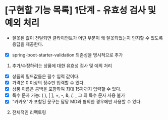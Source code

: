 # [구현할 기능 목록] 1단계 - 유효성 검사 및 예외 처리 
- 잘못된 값이 전달되면 클라이언트가 어떤 부분이 왜 잘못되었는지 인지할 수 있도록 응답을 제공한다.

- [x] spring-boot-starter-validation 의존성을 명시적으로 추가
1. 추가/수정하려는 상품에 대한 유효성 검사 및 예외 처리 
- [x] 상품의 필드값들은 필수 입력 값이다.
- [x] 가격은 0 이상의 정수만 입력할 수 있다.
- [x] 상품 이름은 공백을 포함하여 최대 15자까지 입력할 수 있다.
- [x] 특수 문자 가능: ( ), [ ], +, -, &, /, _ 그 외 특수 문자 사용 불가
- [x] "카카오"가 포함된 문구는 담당 MD와 협의한 경우에만 사용할 수 있다.
2. 전체적인 리팩토링

